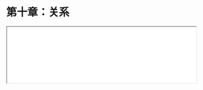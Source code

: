 # 第十章：关系

<iframe src="./chap10.html" onload="javascript:(function(o){o.style.height=(o.contentWindow.document.body.scrollHeight+30)+'px';}(this));" width="100%">
</iframe>
